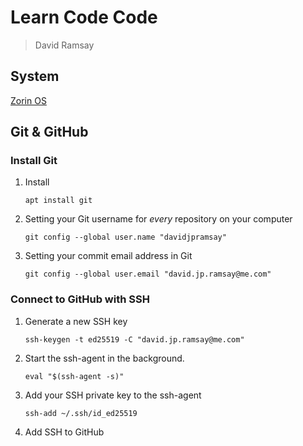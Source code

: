 # Learn Code Code

> David Ramsay

## System

[Zorin OS](https://zorin.com/os/)

## Git & GitHub

### Install Git
1.	Install
	```console
	apt install git
	```
1.	Setting your Git username for _every_ repository on your computer
	```console
	git config --global user.name "davidjpramsay"
	```

1.	Setting your commit email address in Git
	```console
	git config --global user.email "david.jp.ramsay@me.com"
	```
### Connect to GitHub with SSH

1.	Generate a new SSH key
	```console
	ssh-keygen -t ed25519 -C "david.jp.ramsay@me.com"
	```

2.	Start the ssh-agent in the background.
	```console
	eval "$(ssh-agent -s)"
	```
3.	Add your SSH private key to the ssh-agent
	```console
	ssh-add ~/.ssh/id_ed25519
	```
4. Add SSH to GitHub

<!--stackedit_data:
eyJoaXN0b3J5IjpbLTIyNTYzNzI2Nl19
-->